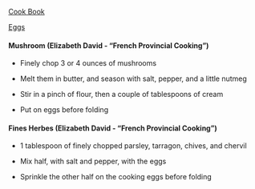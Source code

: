 [Cook Book]()  

[Eggs]()  

#### Mushroom  (Elizabeth David - “French Provincial Cooking”)  

* Finely chop 3 or 4 ounces of mushrooms  

* Melt them in butter, and season with salt, pepper, and a little nutmeg  

* Stir in a pinch of flour, then a couple of tablespoons of cream  

* Put on eggs before folding



#### Fines Herbes  (Elizabeth David - “French Provincial Cooking”)  

* 1 tablespoon of finely chopped parsley, tarragon, chives, and chervil  

* Mix half, with salt and pepper, with the eggs  

* Sprinkle the other half on the cooking eggs before folding
